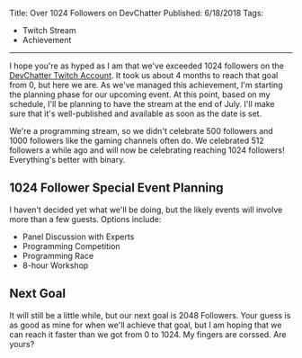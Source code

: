 Title: Over 1024 Followers on DevChatter
Published: 6/18/2018
Tags: 
- Twitch Stream
- Achievement
---
I hope you're as hyped as I am that we've exceeded 1024 followers on the [DevChatter Twitch Account](https://www.twitch.tv/devchatter). It took us about 4 months to reach that goal from 0, but here we are. As we've managed this achievement, I'm starting the planning phase for our upcoming event. At this point, based on my schedule, I'll be planning to have the stream at the end of July. I'll make sure that it's well-published and available as soon as the date is set.

We're a programming stream, so we didn't celebrate 500 followers and 1000 followers like the gaming channels often do. We celebrated 512 followers a while ago and will now be celebrating reaching 1024 followers! Everything's better with binary.

## 1024 Follower Special Event Planning

I haven't decided yet what we'll be doing, but the likely events will involve more than a few guests. Options include:

- Panel Discussion with Experts
- Programming Competition
- Programming Race
- 8-hour Workshop

## Next Goal

It will still be a little while, but our next goal is 2048 Followers. Your guess is as good as mine for when we'll achieve that goal, but I am hoping that we can reach it faster than we got from 0 to 1024. My fingers are corssed. Are yours?
